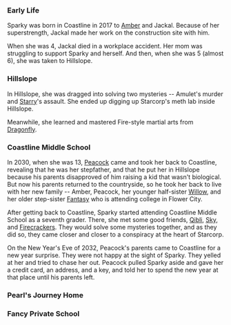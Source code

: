 ### Early Life

Sparky was born in Coastline in 2017 to [Amber](../amber/) and Jackal. Because of her superstrength, Jackal made her work on the construction site with him.

When she was 4, Jackal died in a workplace accident. Her mom was struggling to support Sparky and herself. And then, when she was 5 (almost 6), she was taken to Hillslope.

### Hillslope

In Hillslope, she was dragged into solving two mysteries -- Amulet's murder and [Starry](../starry/)'s assault. She ended up digging up Starcorp's meth lab inside Hillslope.

Meanwhile, she learned and mastered Fire-style martial arts from [Dragonfly](../dragonfly/).

### Coastline Middle School

In 2030, when she was 13, [Peacock](../peacock/) came and took her back to Coastline, revealing that he was her stepfather, and that he put her in Hillslope because his parents disapproved of him raising a kid that wasn't biological. But now his parents returned to the countryside, so he took her back to live with her new family -- Amber, Peacock, her younger half-sister [Willow](../willow/), and her older step-sister [Fantasy](../fantasy/) who is attending college in Flower City.

After getting back to Coastline, Sparky started attending Coastline Middle School as a seventh grader. There, she met some good friends, [Qibli](../qibli/), [Sky](../sky/), and [Firecrackers](../firecrackers/). They would solve some mysteries together, and as they did so, they came closer and closer to a conspiracy at the heart of Starcorp.

On the New Year's Eve of 2032, Peacock's parents came to Coastline for a new year surprise. They were not happy at the sight of Sparky. They yelled at her and tried to chase her out. Peacock pulled Sparky aside and gave her a credit card, an address, and a key, and told her to spend the new year at that place until his parents left.

### Pearl's Journey Home

### Fancy Private School
